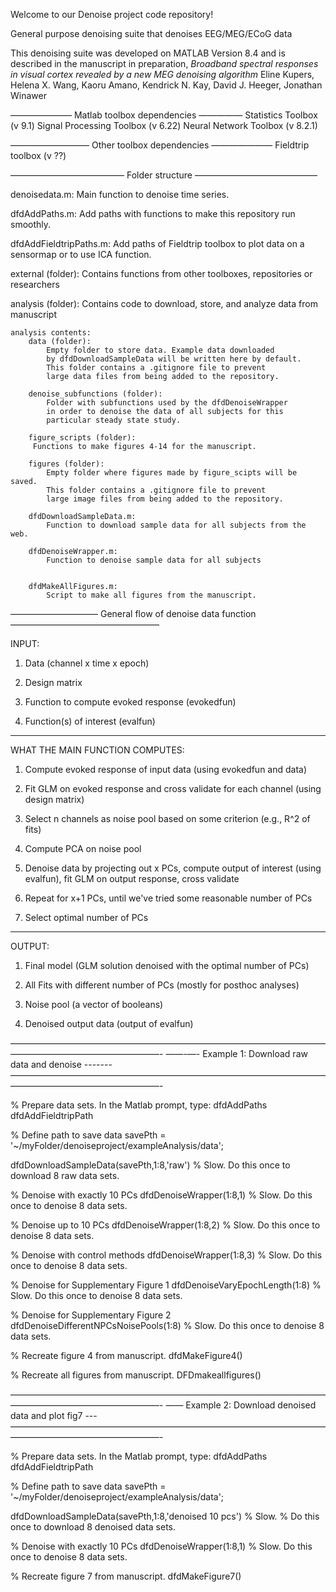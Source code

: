Welcome to our Denoise project code repository!

General purpose denoising suite that denoises EEG/MEG/ECoG data

This denoising suite was developed on MATLAB Version 8.4 and is described in the manuscript in preparation,
*Broadband spectral responses in visual cortex revealed by a new MEG denoising algorithm*
Eline Kupers, Helena X. Wang, Kaoru Amano, Kendrick N. Kay, David J. Heeger, Jonathan Winawer


——————— Matlab toolbox dependencies —————
Statistics Toolbox (v 9.1)
Signal Processing Toolbox (v 6.22)
Neural Network Toolbox (v 8.2.1)


————————— Other toolbox dependencies ———————
Fieldtrip toolbox (v ??)


————————————— Folder structure ——————————————


denoisedata.m:  Main function to denoise time series.

dfdAddPaths.m:  Add paths with functions to make this repository run smoothly.
		
dfdAddFieldtripPaths.m: Add paths of Fieldtrip toolbox to plot data on a sensormap or to use ICA function.

external (folder): Contains functions from other toolboxes, repositories or researchers 

analysis (folder): Contains code to download, store, and analyze data from manuscript
	
	analysis contents:
		data (folder):
			Empty folder to store data. Example data downloaded 
			by dfdDownloadSampleData will be written here by default.
			This folder contains a .gitignore file to prevent 
			large data files from being added to the repository. 
		
		denoise_subfunctions (folder):
			Folder with subfunctions used by the dfdDenoiseWrapper
			in order to denoise the data of all subjects for this 
			particular steady state study.
		 
		figure_scripts (folder):
		 Functions to make figures 4-14 for the manuscript.
		 
		figures (folder):
			Empty folder where figures made by figure_scipts will be saved.
			This folder contains a .gitignore file to prevent 
			large image files from being added to the repository.
		 
		dfdDownloadSampleData.m: 
			Function to download sample data for all subjects from the web.

		dfdDenoiseWrapper.m:
			Function to denoise sample data for all subjects 
		
		
		dfdMakeAllFigures.m:
			Script to make all figures from the manuscript.


—————————— General flow of denoise data function —————————————————


INPUT:

1) Data (channel x time x epoch)

2) Design matrix

3) Function to compute evoked response (evokedfun)

4) Function(s) of interest (evalfun)

---
WHAT THE MAIN FUNCTION COMPUTES:

1) Compute evoked response of input data (using evokedfun and data)

2) Fit GLM on evoked response and cross validate for each channel (using design matrix)

3) Select n channels as noise pool based on some criterion (e.g., R^2 of fits)

4) Compute PCA on noise pool

5) Denoise data by projecting out x PCs, compute output of interest (using evalfun), 
	fit GLM on output response, cross validate

6) Repeat for x+1 PCs, until we've tried some reasonable number of PCs

7) Select optimal number of PCs

---
OUTPUT:

1) Final model (GLM solution denoised with the optimal number of PCs)

2) All Fits with different number of PCs (mostly for posthoc analyses)

3) Noise pool (a vector of booleans)

4) Denoised output data (output of evalfun)

—————————————————————————————————————————————————————-
——-—- Example 1: Download raw data and denoise -------
—————————————————————————————————————————————————————-

% Prepare data sets.  In the Matlab prompt, type:
dfdAddPaths
dfdAddFieldtripPath

% Define path to save data
savePth = '~/myFolder/denoiseproject/exampleAnalysis/data';

dfdDownloadSampleData(savePth,1:8,'raw') % Slow. Do this once to download 8 raw data sets.

% Denoise with exactly 10 PCs
dfdDenoiseWrapper(1:8,1) 				 % Slow. Do this once to denoise 8 data sets.

% Denoise up to 10 PCs
dfdDenoiseWrapper(1:8,2) 				 % Slow. Do this once to denoise 8 data sets.

% Denoise with control methods
dfdDenoiseWrapper(1:8,3) 				 % Slow. Do this once to denoise 8 data sets.

% Denoise for Supplementary Figure 1
dfdDenoiseVaryEpochLength(1:8) 		     % Slow. Do this once to denoise 8 data sets.

% Denoise for Supplementary Figure 2
dfdDenoiseDifferentNPCsNoisePools(1:8) 	 % Slow. Do this once to denoise 8 data sets.


%  Recreate figure 4 from manuscript. 
dfdMakeFigure4()

%  Recreate all figures from manuscript. 
DFDmakeallfigures()

—————————————————————————————————————————————————————-
—— Example 2: Download denoised data and plot fig7 ---
—————————————————————————————————————————————————————-

% Prepare data sets.  In the Matlab prompt, type:
dfdAddPaths
dfdAddFieldtripPath

% Define path to save data
savePth = '~/myFolder/denoiseproject/exampleAnalysis/data';

dfdDownloadSampleData(savePth,1:8,'denoised 10 pcs') % Slow. 
										 % Do this once to download 8 denoised data sets.

% Denoise with exactly 10 PCs
dfdDenoiseWrapper(1:8,1) 				 % Slow. Do this once to denoise 8 data sets.

%  Recreate figure 7 from manuscript. 
dfdMakeFigure7()

